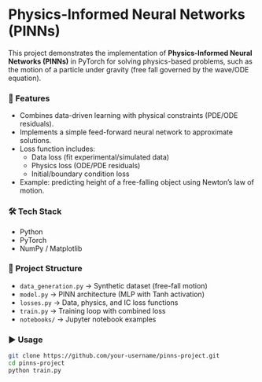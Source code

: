 # Physics-Informed Neural Networks (PINNs)

This project demonstrates the implementation of **Physics-Informed Neural Networks (PINNs)** in PyTorch for solving physics-based problems, such as the motion of a particle under gravity (free fall governed by the wave/ODE equation). 

### 🚀 Features
- Combines data-driven learning with physical constraints (PDE/ODE residuals).
- Implements a simple feed-forward neural network to approximate solutions. 
- Loss function includes:
  - Data loss (fit experimental/simulated data)
  - Physics loss (ODE/PDE residuals)
  - Initial/boundary condition loss
- Example: predicting height of a free-falling object using Newton’s law of motion.

### 🛠️ Tech Stack
- Python  
- PyTorch  
- NumPy / Matplotlib  

### 📂 Project Structure
- `data_generation.py` → Synthetic dataset (free-fall motion)  
- `model.py` → PINN architecture (MLP with Tanh activation)  
- `losses.py` → Data, physics, and IC loss functions  
- `train.py` → Training loop with combined loss  
- `notebooks/` → Jupyter notebook examples  

### ▶️ Usage
```bash
git clone https://github.com/your-username/pinns-project.git
cd pinns-project
python train.py
